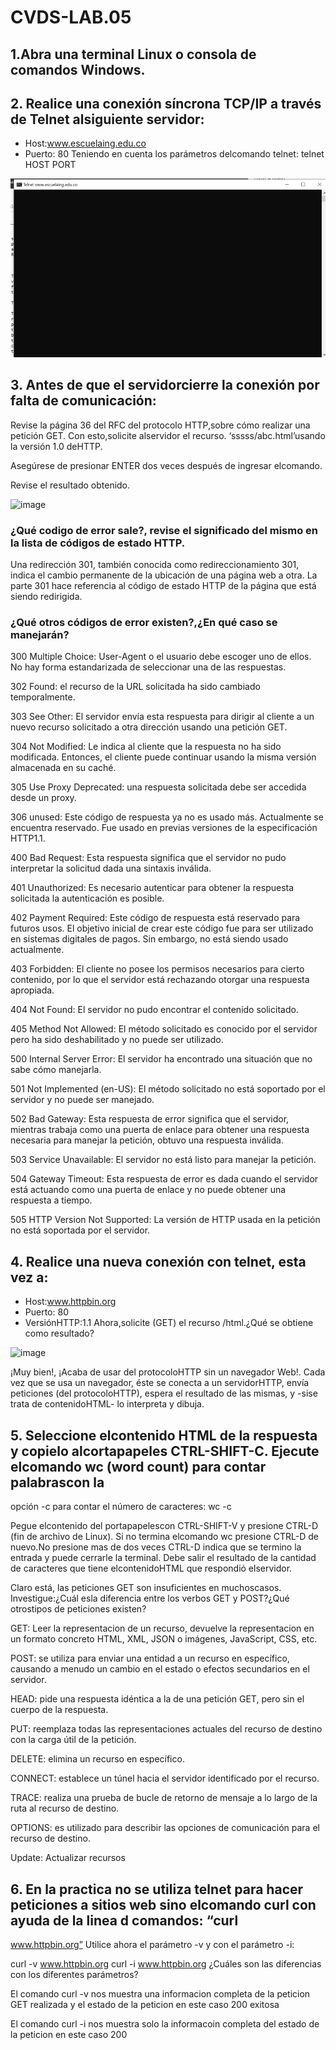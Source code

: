 # CVDS-LAB.05
## 1.Abra una terminal Linux o consola de comandos Windows.
## 2. Realice una conexión síncrona TCP/IP a través de Telnet alsiguiente servidor:
* Host:www.escuelaing.edu.co
* Puerto: 80
Teniendo en cuenta los parámetros delcomando telnet:
telnet HOST PORT

![](https://github.com/NicolasCastro9/CVDS-LAB.05/blob/main/FOTOS/1.png?raw=true)

## 3. Antes de que el servidorcierre la conexión por falta de comunicación:

Revise la página 36 del RFC del protocolo HTTP,sobre cómo realizar una petición GET. Con esto,solicite alservidor el recurso.
‘sssss/abc.html’usando la versión 1.0 deHTTP.

Asegúrese de presionar ENTER dos veces después de ingresar elcomando.

Revise el resultado obtenido.


![image](https://user-images.githubusercontent.com/98556822/221438957-5f3a2c4d-3cd9-4cae-96c0-237b700f61a1.png)


### ¿Qué codigo de error sale?, revise el significado del mismo en la lista de códigos de estado HTTP.

Una redirección 301, también conocida como redireccionamiento 301, indica el cambio permanente de la ubicación de una página web a otra. La parte 301 hace referencia al código de estado HTTP de la página que está siendo redirigida.

### ¿Qué otros códigos de error existen?,¿En qué caso se manejarán?

300 Multiple Choice: User-Agent o el usuario debe escoger uno de ellos. No hay forma estandarizada de seleccionar una de las respuestas.

302 Found: el recurso de la URL solicitada ha sido cambiado temporalmente.

303 See Other: El servidor envía esta respuesta para dirigir al cliente a un nuevo recurso solicitado a otra dirección usando una petición GET.

304 Not Modified: Le indica al cliente que la respuesta no ha sido modificada. Entonces, el cliente puede continuar usando la misma versión almacenada en su caché.

305 Use Proxy Deprecated: una respuesta solicitada debe ser accedida desde un proxy.

306 unused: Este código de respuesta ya no es usado más. Actualmente se encuentra reservado. Fue usado en previas versiones de la especificación HTTP1.1.

400 Bad Request: Esta respuesta significa que el servidor no pudo interpretar la solicitud dada una sintaxis inválida.

401 Unauthorized: Es necesario autenticar para obtener la respuesta solicitada la autenticación es posible.

402 Payment Required: Este código de respuesta está reservado para futuros usos. El objetivo inicial de crear este código fue para ser utilizado en sistemas digitales de pagos. Sin embargo, no está siendo usado actualmente.

403 Forbidden: El cliente no posee los permisos necesarios para cierto contenido, por lo que el servidor está rechazando otorgar una respuesta apropiada.

404 Not Found: El servidor no pudo encontrar el contenido solicitado.

405 Method Not Allowed: El método solicitado es conocido por el servidor pero ha sido deshabilitado y no puede ser utilizado.

500 Internal Server Error: El servidor ha encontrado una situación que no sabe cómo manejarla.

501 Not Implemented (en-US): El método solicitado no está soportado por el servidor y no puede ser manejado.

502 Bad Gateway: Esta respuesta de error significa que el servidor, mientras trabaja como una puerta de enlace para obtener una respuesta necesaria para manejar la petición, obtuvo una respuesta inválida.

503 Service Unavailable: El servidor no está listo para manejar la petición. 

504 Gateway Timeout: Esta respuesta de error es dada cuando el servidor está actuando como una puerta de enlace y no puede obtener una respuesta a tiempo.

505 HTTP Version Not Supported: La versión de HTTP usada en la petición no está soportada por el servidor.

## 4. Realice una nueva conexión con telnet, esta vez a:
* Host:www.httpbin.org
* Puerto: 80
* VersiónHTTP:1.1
Ahora,solicite (GET) el recurso /html.¿Qué se obtiene como resultado?

![image](https://user-images.githubusercontent.com/98556822/221474425-4a2befb5-dbb1-4311-be55-ccfd4226a8ec.png)



¡Muy bien!, ¡Acaba de usar del protocoloHTTP sin un navegador Web!. Cada vez que se usa un navegador, éste se conecta a un servidorHTTP, envía peticiones
(del protocoloHTTP), espera el resultado de las mismas, y -sise trata de contenidoHTML- lo interpreta y dibuja.
## 5. Seleccione elcontenido HTML de la respuesta y copielo alcortapapeles CTRL-SHIFT-C. Ejecute elcomando wc (word count) para contar palabrascon la
opción -c para contar el número de caracteres:
wc -c



Pegue elcontenido del portapapelescon CTRL-SHIFT-V y presione CTRL-D (fin de archivo de Linux). Si no termina elcomando wc presione CTRL-D
de nuevo.No presione mas de dos veces CTRL-D indica que se termino la entrada y puede cerrarle la terminal. Debe salir el resultado de la cantidad de
caracteres que tiene elcontenidoHTML que respondió elservidor.


Claro está, las peticiones GET son insuficientes en muchoscasos. Investigue:¿Cuál esla diferencia entre los verbos GET y POST?¿Qué otrostipos de
peticiones existen?

GET: Leer la representacion de un recurso, devuelve la representacion en un formato concreto HTML, XML, JSON o imágenes, JavaScript, CSS, etc.

POST: se utiliza para enviar una entidad a un recurso en específico, causando a menudo un cambio en el estado o efectos secundarios en el servidor.

HEAD: pide una respuesta idéntica a la de una petición GET, pero sin el cuerpo de la respuesta.

PUT: reemplaza todas las representaciones actuales del recurso de destino con la carga útil de la petición.

DELETE: elimina un recurso en específico.

CONNECT: establece un túnel hacia el servidor identificado por el recurso.

TRACE: realiza una prueba de bucle de retorno de mensaje a lo largo de la ruta al recurso de destino.

OPTIONS: es utilizado para describir las opciones de comunicación para el recurso de destino.

Update: Actualizar recursos


## 6. En la practica no se utiliza telnet para hacer peticiones a sitios web sino elcomando curl con ayuda de la linea d comandos: “curl
www.httpbin.org”
Utilice ahora el parámetro -v y con el parámetro -i:

curl -v www.httpbin.org
curl -i www.httpbin.org
¿Cuáles son las diferencias con los diferentes parámetros?

El comando curl -v nos muestra una informacion completa de la peticion GET realizada y el estado de la peticion en este caso 200 exitosa

El comando curl -i nos muestra solo la informacoin completa del estado de la peticion en este caso 200
